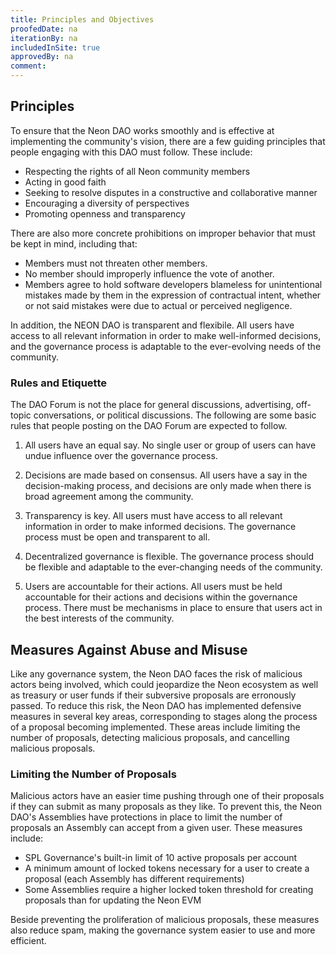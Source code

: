 ```yaml
---
title: Principles and Objectives
proofedDate: na
iterationBy: na
includedInSite: true
approvedBy: na
comment: 
---
```


## Principles

To ensure that the Neon DAO works smoothly and is effective at implementing the community's vision, there are a few guiding principles that people engaging with this DAO must follow. These include:

* Respecting the rights of all Neon community members
* Acting in good faith
* Seeking to resolve disputes in a constructive and collaborative manner
* Encouraging a diversity of perspectives
* Promoting openness and transparency

There are also more concrete prohibitions on improper behavior that must be kept in mind, including that:

* Members must not threaten other members.
* No member should improperly influence the vote of another.
* Members agree to hold software developers blameless for unintentional mistakes made by them in the expression of contractual intent, whether or not said mistakes were due to actual or perceived negligence.

In addition, the NEON DAO is transparent and flexibile. All users have access to all relevant information in order to make well-informed decisions, and the governance process is adaptable to the ever-evolving needs of the community.

### Rules and Etiquette

The DAO Forum is not the place for general discussions, advertising, off-topic conversations, or political discussions. The following are some basic rules that people posting on the DAO Forum are expected to follow.

1. All users have an equal say. No single user or group of users can have undue influence over the governance process.

2. Decisions are made based on consensus. All users have a say in the decision-making process, and decisions are only made when there is broad agreement among the community.

3. Transparency is key. All users must have access to all relevant information in order to make informed decisions. The governance process must be open and transparent to all.

4. Decentralized governance is flexible. The governance process should be flexible and adaptable to the ever-changing needs of the community.

5. Users are accountable for their actions. All users must be held accountable for their actions and decisions within the governance process. There must be mechanisms in place to ensure that users act in the best interests of the community.

## Measures Against Abuse and Misuse

Like any governance system, the Neon DAO faces the risk of malicious actors being involved, which could jeopardize the Neon ecosystem as well as treasury or user funds if their subversive proposals are erronously passed. To reduce this risk, the Neon DAO has implemented defensive measures in several key areas, corresponding to stages along the process of a proposal becoming implemented. These areas include limiting the number of proposals, detecting malicious proposals, and cancelling malicious proposals.

### Limiting the Number of Proposals
Malicious actors have an easier time pushing through one of their proposals if they can submit as many proposals as they like. To prevent this, the Neon DAO's Assemblies have protections in place to limit the number of proposals an Assembly can accept from a given user. These measures include:

* SPL Governance's built-in limit of 10 active proposals per account
* A minimum amount of locked tokens necessary for a user to create a proposal (each Assembly has different requirements)
* Some Assemblies require a higher locked token threshold for creating proposals than for updating the Neon EVM

Beside preventing the proliferation of malicious proposals, these measures also reduce spam, making the governance system easier to use and more efficient.